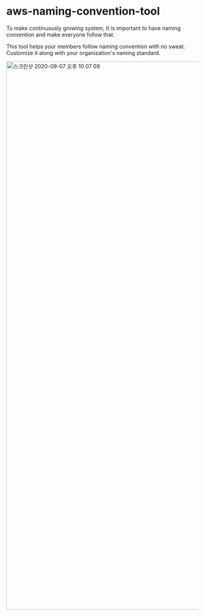 # aws-naming-convention-tool
 

To make continuously growing system,
It is important to have naming convention and make everyone follow that.

This tool helps your members follow naming convention with no sweat.
Customize it along with your organization's naming standard.

<img width="1438" alt="스크린샷 2020-09-07 오후 10 07 09" src="https://user-images.githubusercontent.com/67530290/92391012-e7ffbd80-f156-11ea-8ace-a7708df38cd5.png">
